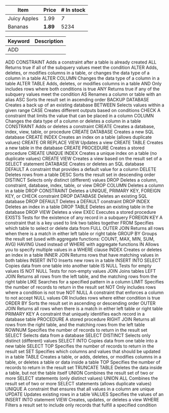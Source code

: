 | Item         | Price     | # In stock |
|--------------|-----------|------------|
| Juicy Apples | 1.99      | *7*        |
| Bananas      | **1.89**  | 5234       |

| Keyword	                      | Description |
| ----------------------------- | ------------ |
| ADD	           |              | Adds a column in an existing table |
ADD CONSTRAINT	Adds a constraint after a table is already created
ALL	Returns true if all of the subquery values meet the condition
ALTER	Adds, deletes, or modifies columns in a table, or changes the data type of a column in a table
ALTER COLUMN	Changes the data type of a column in a table
ALTER TABLE	Adds, deletes, or modifies columns in a table
AND	Only includes rows where both conditions is true
ANY	Returns true if any of the subquery values meet the condition
AS	Renames a column or table with an alias
ASC	Sorts the result set in ascending order
BACKUP DATABASE	Creates a back up of an existing database
BETWEEN	Selects values within a given range
CASE	Creates different outputs based on conditions
CHECK	A constraint that limits the value that can be placed in a column
COLUMN	Changes the data type of a column or deletes a column in a table
CONSTRAINT	Adds or deletes a constraint
CREATE	Creates a database, index, view, table, or procedure
CREATE DATABASE	Creates a new SQL database
CREATE INDEX	Creates an index on a table (allows duplicate values)
CREATE OR REPLACE VIEW	Updates a view
CREATE TABLE	Creates a new table in the database
CREATE PROCEDURE	Creates a stored procedure
CREATE UNIQUE INDEX	Creates a unique index on a table (no duplicate values)
CREATE VIEW	Creates a view based on the result set of a SELECT statement
DATABASE	Creates or deletes an SQL database
DEFAULT	A constraint that provides a default value for a column
DELETE	Deletes rows from a table
DESC	Sorts the result set in descending order
DISTINCT	Selects only distinct (different) values
DROP	Deletes a column, constraint, database, index, table, or view
DROP COLUMN	Deletes a column in a table
DROP CONSTRAINT	Deletes a UNIQUE, PRIMARY KEY, FOREIGN KEY, or CHECK constraint
DROP DATABASE	Deletes an existing SQL database
DROP DEFAULT	Deletes a DEFAULT constraint
DROP INDEX	Deletes an index in a table
DROP TABLE	Deletes an existing table in the database
DROP VIEW	Deletes a view
EXEC	Executes a stored procedure
EXISTS	Tests for the existence of any record in a subquery
FOREIGN KEY	A constraint that is a key used to link two tables together
FROM	Specifies which table to select or delete data from
FULL OUTER JOIN	Returns all rows when there is a match in either left table or right table
GROUP BY	Groups the result set (used with aggregate functions: COUNT, MAX, MIN, SUM, AVG)
HAVING	Used instead of WHERE with aggregate functions
IN	Allows you to specify multiple values in a WHERE clause
INDEX	Creates or deletes an index in a table
INNER JOIN	Returns rows that have matching values in both tables
INSERT INTO	Inserts new rows in a table
INSERT INTO SELECT	Copies data from one table into another table
IS NULL	Tests for empty values
IS NOT NULL	Tests for non-empty values
JOIN	Joins tables
LEFT JOIN	Returns all rows from the left table, and the matching rows from the right table
LIKE	Searches for a specified pattern in a column
LIMIT	Specifies the number of records to return in the result set
NOT	Only includes rows where a condition is not true
NOT NULL	A constraint that enforces a column to not accept NULL values
OR	Includes rows where either condition is true
ORDER BY	Sorts the result set in ascending or descending order
OUTER JOIN	Returns all rows when there is a match in either left table or right table
PRIMARY KEY	A constraint that uniquely identifies each record in a database table
PROCEDURE	A stored procedure
RIGHT JOIN	Returns all rows from the right table, and the matching rows from the left table
ROWNUM	Specifies the number of records to return in the result set
SELECT	Selects data from a database
SELECT DISTINCT	Selects only distinct (different) values
SELECT INTO	Copies data from one table into a new table
SELECT TOP	Specifies the number of records to return in the result set
SET	Specifies which columns and values that should be updated in a table
TABLE	Creates a table, or adds, deletes, or modifies columns in a table, or deletes a table or data inside a table
TOP	Specifies the number of records to return in the result set
TRUNCATE TABLE	Deletes the data inside a table, but not the table itself
UNION	Combines the result set of two or more SELECT statements (only distinct values)
UNION ALL	Combines the result set of two or more SELECT statements (allows duplicate values)
UNIQUE	A constraint that ensures that all values in a column are unique
UPDATE	Updates existing rows in a table
VALUES	Specifies the values of an INSERT INTO statement
VIEW	Creates, updates, or deletes a view
WHERE	Filters a result set to include only records that fulfill a specified condition
